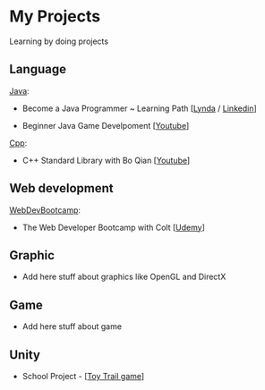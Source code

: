 My Projects
===========

Learning by doing projects

## Language

[Java](https://github.com/developersCradle/MyProjects/tree/master/Java):
* Become a Java Programmer ~ Learning Path [[Lynda](https://www.lynda.com/learning-paths/Developer/become-a-java-programmer) / [Linkedin](https://www.linkedin.com/learning/paths/become-a-java-programmer)]

* Beginner Java Game Develpoment [[Youtube](https://www.youtube.com/watch?v=fqdgrFuFZqU&list=PLWms45O3n--4t1cUhKrqgOLeHE_sRtr0S)]

[Cpp](https://github.com/developersCradle/MyProjects/tree/master/Cpp):

* C++ Standard Library with Bo Qian [[Youtube](https://www.youtube.com/watch?v=Vc1RyqWFbiA&list=PL5jc9xFGsL8G3y3ywuFSvOuNm3GjBwdkb)]

## Web development
[WebDevBootcamp](https://github.com/developersCradle/MyProjects/tree/master/WebDevBootcamp/):

* The Web Developer Bootcamp with Colt [[Udemy](https://www.udemy.com/the-web-developer-bootcamp/)]

## Graphic
* Add here stuff about graphics like OpenGL and DirectX

## Game

* Add here stuff about game

## Unity

* School Project - [[Toy Trail game](https://github.com/developersCradle/MyProjects/tree/master/schoolProject%20Toy%20Trail)]



